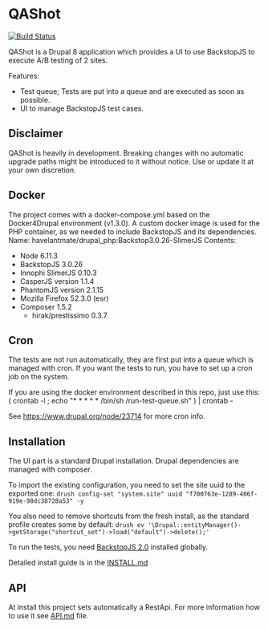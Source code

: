 # QAShot

[![Build Status](https://travis-ci.org/brainsum/qashot.svg?branch=master)](https://travis-ci.org/brainsum/qashot)

QAShot is a Drupal 8 application which provides a UI to use BackstopJS to execute A/B testing of 2 sites.

Features:
* Test queue; Tests are put into a queue and are executed as soon as possible.
* UI to manage BackstopJS test cases.

## Disclaimer

QAShot is heavily in development. Breaking changes with no automatic upgrade paths might be introduced to it without notice. Use or update it at your own discretion.

## Docker
The project comes with a docker-compose.yml based on the Docker4Drupal environment (v1.3.0).
A custom docker image is used for the PHP container, as we needed to include BackstopJS and its dependencies.
Name: havelantmate/drupal_php:Backstop3.0.26-SlimerJS
Contents:
* Node 6.11.3
* BackstopJS 3.0.26
* Innophi SlimerJS 0.10.3
* CasperJS version 1.1.4
* PhantomJS version 2.1.15
* Mozilla Firefox 52.3.0 (esr)
* Composer 1.5.2
    * hirak/prestissimo 0.3.7

## Cron
The tests are not run automatically, they are first put into a queue which is managed with cron.
If you want the tests to run, you have to set up a cron job on the system.

If you are using the docker environment described in this repo, just use this:
( crontab -l ; echo "* * * * * /bin/sh <path-to-project>/run-test-queue.sh" ) | crontab -

See https://www.drupal.org/node/23714 for more cron info.

## Installation

The UI part is a standard Drupal installation. Drupal dependencies are managed with composer.

To import the existing configuration, you need to set the site uuid to the exported one:
`drush config-set "system.site" uuid "f700763e-1289-406f-919e-98dc38728a53" -y`

You also need to remove shortcuts from the fresh install, as the standard profile creates some by default:
`drush ev '\Drupal::entityManager()->getStorage("shortcut_set")->load("default")->delete();'`    

To run the tests, you need [BackstopJS 2.0](https://github.com/garris/BackstopJS "BackstopJS Repository") installed globally.

Detailed install guide is in the [INSTALL.md](/INSTALL.md)

## API

At install this project sets automatically a RestApi. For more information how to use it see [API.md](/API.md) file.

